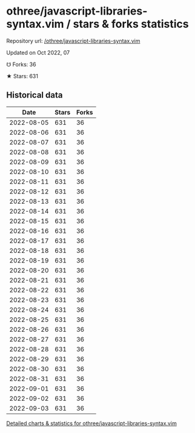 # othree/javascript-libraries-syntax.vim / stars & forks statistics

Repository url: [/othree/javascript-libraries-syntax.vim](https://github.com/othree/javascript-libraries-syntax.vim)

Updated on Oct 2022, 07

☋ Forks: 36

★ Stars: 631

## Historical data
| Date | Stars | Forks |
|------|-------|-------|
| 2022-08-05 | 631 | 36 | 
| 2022-08-06 | 631 | 36 | 
| 2022-08-07 | 631 | 36 | 
| 2022-08-08 | 631 | 36 | 
| 2022-08-09 | 631 | 36 | 
| 2022-08-10 | 631 | 36 | 
| 2022-08-11 | 631 | 36 | 
| 2022-08-12 | 631 | 36 | 
| 2022-08-13 | 631 | 36 | 
| 2022-08-14 | 631 | 36 | 
| 2022-08-15 | 631 | 36 | 
| 2022-08-16 | 631 | 36 | 
| 2022-08-17 | 631 | 36 | 
| 2022-08-18 | 631 | 36 | 
| 2022-08-19 | 631 | 36 | 
| 2022-08-20 | 631 | 36 | 
| 2022-08-21 | 631 | 36 | 
| 2022-08-22 | 631 | 36 | 
| 2022-08-23 | 631 | 36 | 
| 2022-08-24 | 631 | 36 | 
| 2022-08-25 | 631 | 36 | 
| 2022-08-26 | 631 | 36 | 
| 2022-08-27 | 631 | 36 | 
| 2022-08-28 | 631 | 36 | 
| 2022-08-29 | 631 | 36 | 
| 2022-08-30 | 631 | 36 | 
| 2022-08-31 | 631 | 36 | 
| 2022-09-01 | 631 | 36 | 
| 2022-09-02 | 631 | 36 | 
| 2022-09-03 | 631 | 36 | 


[Detailed charts & statistics for othree/javascript-libraries-syntax.vim](https://reviewgithub.com/rep/othree/javascript-libraries-syntax.vim)
